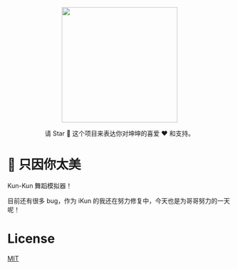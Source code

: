 <p align="center">
    <img src="https://github.com/SyMind/ji/blob/main/public/kun.png" height="260px">
</p>

<p align="center">请 Star 🌟 这个项目来表达你对坤坤的喜爱 ❤️ 和支持。</p>

# 🐔 只因你太美

Kun-Kun 舞蹈模拟器！

目前还有很多 bug，作为 iKun 的我还在努力修复中，今天也是为哥哥努力的一天呢！

# License

[MIT](https://github.com/SyMind/ji/blob/main/LICENSE)
